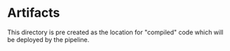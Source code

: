 # Artifacts

This directory is pre created as the location for "compiled" code which will be deployed by the pipeline.
